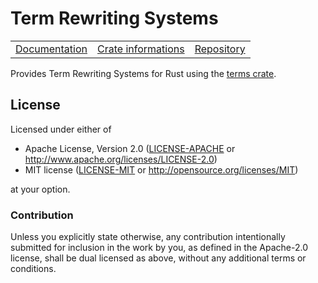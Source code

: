 # Term Rewriting Systems

<table><tr>
  <td><a href="https://docs.rs/term-rewriting">Documentation</a></td>
  <td><a href="https://crates.io/crates/term-rewriting">Crate informations</a></td>
  <td><a href="https://github.com/regular-pv/term-rewriting">Repository</a></td>
</tr></table>

Provides Term Rewriting Systems for Rust using the [terms crate](https://crates.io/crates/terms).

## License

Licensed under either of

 * Apache License, Version 2.0 ([LICENSE-APACHE](LICENSE-APACHE) or http://www.apache.org/licenses/LICENSE-2.0)
 * MIT license ([LICENSE-MIT](LICENSE-MIT) or http://opensource.org/licenses/MIT)

at your option.

### Contribution

Unless you explicitly state otherwise, any contribution intentionally submitted
for inclusion in the work by you, as defined in the Apache-2.0 license, shall be dual licensed as above, without any
additional terms or conditions.
